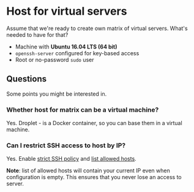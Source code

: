 # Host for virtual servers

Assume that we're ready to create own matrix of virtual servers. What's needed to have for that?

- Machine with **Ubuntu 16.04 LTS (64 bit)**
- `openssh-server` configured for key-based access
- Root or no-password `sudo` user

## Questions

Some points you might be interested in.

### Whether host for matrix can be a virtual machine?

Yes. Droplet - is a Docker container, so you can base them in a virtual machine.

### Can I restrict SSH access to host by IP?

Yes. Enable [strict SSH policy](../../../matrix/vars/os-configuration.yml#L3-L4) and [list allowed hosts](../../../matrix/vars/os-configuration.yml#L12-L13).

**Note**: list of allowed hosts will contain your current IP even when configuration is empty. This ensures that you never lose an access to server.
